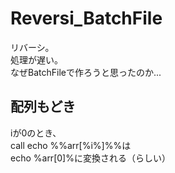 # Reversi_BatchFile
リバーシ。  
処理が遅い。  
なぜBatchFileで作ろうと思ったのか...

## 配列もどき
iが0のとき、  
call echo %%arr[%i%]%%は  
echo %arr[0]%に変換される（らしい）
